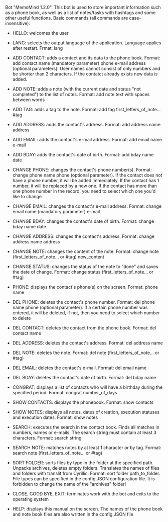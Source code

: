 Bot "MemoMind 1.2.0".
This bot is used to store important information such as a phone book, as well as a list of notes/tasks with hashtags and some other useful functions. Basic commands (all commands are case-insensitive):

- HELLO: welcomes the user
- LANG: selects the output language of the application. Language applies after restart. Frmat: lang  
- ADD CONTACT: adds a contact and its data to the phone book. Format: add contact name (mandatory parameter) phone e-mail address (optional parameters). User names cannot consist of only numbers and be shorter than 2 characters. If the contatct already exists new data is added.
- ADD NOTE: adds a note (with the current date and status "not completed") to the list of notes. Format: add note text with spaces between words
- ADD TAG: adds a tag to the note. Format: add tag first_letters_of_note... #tag
- ADD ADDRESS: adds the contact's address. Format: add address name address
- ADD EMAIL: adds the contact's e-mail address. Format: add email name e-mail
- ADD BDAY: adds the contact's date of birth. Format: add bday name date

- CHANGE PHONE: changes the contact's phone number(s). Format: change phone name phone (optional parameter). If the contact does not have a phone number, it will be added immediately. If the contact has 1 number, it will be replaced by a new one. If the contact has more than one phone number in the record, you need to select which one you'd like to change
- CHANGE EMAIL: changes the contact's e-mail address. Format: change email name (mandatory parameter) e-mail
- CHANGE BDAY: changes the contact's date of birth. Format: change bday name date
- CHANGE ADDRESS: changes the contact's address. Format: change address name address
- CHANGE NOTE: changes the content of the note. Format: change note (first_letters_of_note... or #tag) new_content
- CHANGE STATUS: changes the status of the note to "done" and saves the date of change. Format: change status (first_letters_of_note... or #tag)

- PHONE: displays the contact's phone(s) on the screen. Format: phone name
- DEL PHONE: deletes the contact's phone number. Format: del phone name phone (optional parameter). If a certain phone number was entered, it will be deleted, if not, then you need to select which number to delete
- DEL CONTACT: deletes the contact from the phone book. Format: del contact name
- DEL ADDRESS: deletes the contact's address. Format: del address name
- DEL NOTE: deletes the note. Format: del note (first_letters_of_note... or #tag)
- DEL EMAIL: deletes the contact's e-mail. Format: del email name
- DEL BDAY: deletes the contact's date of birth. Format: del bday name

- CONGRAT: displays a list of contacts who will have a birthday during the specified period. Format: congrat number_of_days
- SHOW CONTACTS: displays the phonebook. Format: show contacts
- SHOW NOTES: displays all notes, dates of creation, execution statuses and execution dates. Format: show notes
- SEARCH: executes the search in the contact book. Finds all matches in numbers, names or e-mails. The search string must contain at least 3 characters. Format: search string
- SEARCH NOTE: matches notes by at least 1 character or by tag. Format: search note (first_letters_of_note... or #tag)
- SORT FOLDER: sorts files by type in the folder at the specified path. Unpacks archives, deletes empty folders. Translates the names of files and folders with translit from Cyrillic. Format: sort folder path_to_folder. File types can be specified in the config.JSON configuration file. It is forbidden to change the name of the "archives" folder!
- CLOSE, GOOD BYE, EXIT: terminates work with the bot and exits to the operating system
- HELP: displays this manual on the screen. The names of the phone book and note book files are also written in the config.JSON file